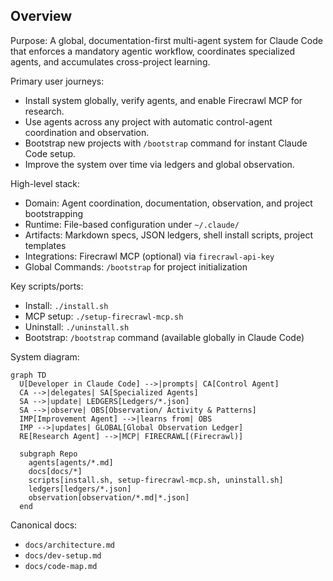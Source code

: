 ## Overview

Purpose: A global, documentation-first multi-agent system for Claude Code that enforces a mandatory agentic workflow, coordinates specialized agents, and accumulates cross-project learning.

Primary user journeys:
- Install system globally, verify agents, and enable Firecrawl MCP for research.
- Use agents across any project with automatic control-agent coordination and observation.
- Bootstrap new projects with `/bootstrap` command for instant Claude Code setup.
- Improve the system over time via ledgers and global observation.

High-level stack:
- Domain: Agent coordination, documentation, observation, and project bootstrapping
- Runtime: File-based configuration under `~/.claude/`
- Artifacts: Markdown specs, JSON ledgers, shell install scripts, project templates
- Integrations: Firecrawl MCP (optional) via `firecrawl-api-key`
- Global Commands: `/bootstrap` for project initialization

Key scripts/ports:
- Install: `./install.sh`
- MCP setup: `./setup-firecrawl-mcp.sh`
- Uninstall: `./uninstall.sh`
- Bootstrap: `/bootstrap` command (available globally in Claude Code)

System diagram:
```mermaid
graph TD
  U[Developer in Claude Code] -->|prompts| CA[Control Agent]
  CA -->|delegates| SA[Specialized Agents]
  SA -->|update| LEDGERS[Ledgers/*.json]
  SA -->|observe| OBS[Observation/ Activity & Patterns]
  IMP[Improvement Agent] -->|learns from| OBS
  IMP -->|updates| GLOBAL[Global Observation Ledger]
  RE[Research Agent] -->|MCP| FIRECRAWL[(Firecrawl)]

  subgraph Repo
    agents[agents/*.md]
    docs[docs/*]
    scripts[install.sh, setup-firecrawl-mcp.sh, uninstall.sh]
    ledgers[ledgers/*.json]
    observation[observation/*.md|*.json]
  end
```

Canonical docs:
- `docs/architecture.md`
- `docs/dev-setup.md`
- `docs/code-map.md`


